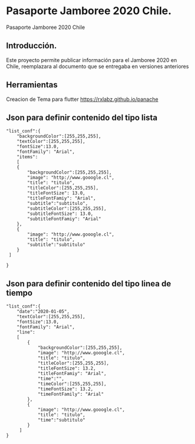 # Pasaporte Jamboree 2020 Chile.

Pasaporte Jamboree 2020 Chile

## Introducción.

Este proyecto permite publicar información para el Jamboree 2020 en Chile, reemplazara al documento que se entregaba en versiones anteriores


## Herramientas
Creacion de Tema para flutter
https://rxlabz.github.io/panache  


## Json para definir contenido del tipo lista
```
"list_conf":{
    "backgroundColor":[255,255,255],
    "textColor":[255,255,255],
    "fontSize":13.0,  
    "fontFamily": "Arial",
    "items":
    [
    {
        "backgroundColor":[255,255,255],
        "image": "http://www.gooogle.cl",
        "title": "titulo",
        "titleColor":[255,255,255],
        "titleFontSize": 13.0,
        "titleFontFamiy": "Arial",
        "subtitle":"subtitulo",
        "subtitleColor":[255,255,255],
        "subtitleFontSize": 13.0,
        "subtitleFontFamiy": "Arial"
    },
    {
        "image": "http://www.gooogle.cl",
        "title": "titulo",
        "subtitle":"subtitulo"
    }    
 ]
    
}
```

## Json para definir contenido del tipo linea de tiempo
```
"list_conf":{
    "date":"2020-01-05",
    "textColor":[255,255,255],
    "fontSize":13.0,
    "fontFamily": "Arial",
    "line":
    [
        {
            "backgroundColor":[255,255,255],
            "image": "http://www.gooogle.cl",
            "title": "titulo",
            "titleColor":[255,255,255],
            "titleFontSize": 13.2,
            "titleFontFamiy": "Arial",
            "time":"",
            "timeColor":[255,255,255],
            "timeFontSize": 13.2,
            "timeFontFamily": "Arial"
        },
        {
            "image": "http://www.gooogle.cl",
            "title": "titulo",
            "time":"subtitulo"
        }    
     ]   
}
